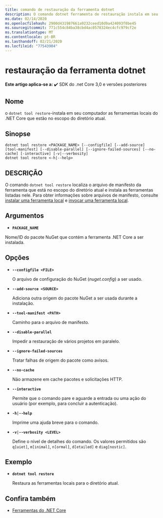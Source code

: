 ```yaml
---
title: comando de restauração da ferramenta dotnet
description: O comando dotnet ferramenta de restauração instala em seu computador as ferramentas locais do .NET Core que estão no escopo do diretório atual.
ms.date: 02/14/2020
ms.openlocfilehash: 2900d431987661a9232ceed10d9a424093f8be45
ms.sourcegitcommit: 771c554c84ba38cbd4ac0578324ec4cfc979cf2e
ms.translationtype: MT
ms.contentlocale: pt-BR
ms.lasthandoff: 02/21/2020
ms.locfileid: "77543904"
---
```

# <a name="dotnet-tool-restore"></a>restauração da ferramenta dotnet

**Este artigo aplica-se a:** ✔️ SDK do .net Core 3,0 e versões posteriores

## <a name="name"></a>Nome

o `dotnet tool restore`-instala em seu computador as ferramentas locais do .NET Core que estão no escopo do diretório atual.

## <a name="synopsis"></a>Sinopse

```dotnetcli
dotnet tool restore <PACKAGE_NAME> [--configfile] [--add-source] [tool-manifest] [--disable-parallel] [--ignore-failed-sources] [--no-cache] [-interactive] [-v|--verbosity]
dotnet tool restore <-h|--help>
```

## <a name="description"></a>DESCRIÇÃO

O comando `dotnet tool restore` localiza o arquivo de manifesto da ferramenta que está no escopo do diretório atual e instala as ferramentas listadas nele. Para obter informações sobre arquivos de manifesto, consulte [instalar uma ferramenta local](global-tools.md#install-a-local-tool) e [invocar uma ferramenta local](global-tools.md#invoke-a-local-tool).

## <a name="arguments"></a>Argumentos

- **`PACKAGE_NAME`**

Nome/ID do pacote NuGet que contém a ferramenta .NET Core a ser instalada.

## <a name="options"></a>Opções

- **`--configfile <FILE>`**

  O arquivo de configuração do NuGet (*nuget.config*) a ser usado.

- **`--add-source <SOURCE>`**

  Adiciona outra origem do pacote NuGet a ser usada durante a instalação.

- **`--tool-manifest <PATH>`**

  Caminho para o arquivo de manifesto.

- **`--disable-parallel`**

  Impedir a restauração de vários projetos em paralelo.

- **`--ignore-failed-sources`**

  Tratar falhas de origem do pacote como avisos.

- **`--no-cache`**

  Não armazene em cache pacotes e solicitações HTTP.

- **`--interactive`**

  Permite que o comando pare e aguarde a entrada ou uma ação do usuário (por exemplo, para concluir a autenticação).

- **`-h|--help`**

  Imprime uma ajuda breve para o comando.

- **`-v|--verbosity <LEVEL>`**

  Define o nível de detalhes do comando. Os valores permitidos são `q[uiet]`, `m[inimal]`, `n[ormal]`, `d[etailed]` e `diag[nostic]`.

## <a name="example"></a>Exemplo

- **`dotnet tool restore`**

  Restaura as ferramentas locais para o diretório atual.

## <a name="see-also"></a>Confira também

- [Ferramentas do .NET Core](global-tools.md)
